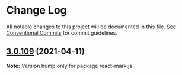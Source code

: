# Change Log

All notable changes to this project will be documented in this file.
See [Conventional Commits](https://conventionalcommits.org) for commit guidelines.

## [3.0.109](https://github.com/appsparkler/my-storybooks/compare/v3.0.108...v3.0.109) (2021-04-11)

**Note:** Version bump only for package react-mark.js
